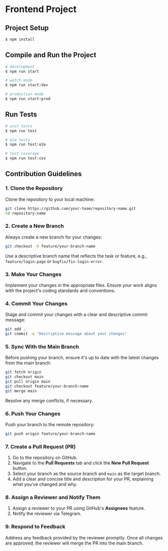 
# Frontend Project

## Project Setup

```bash
$ npm install
```

## Compile and Run the Project

```bash
# development
$ npm run start

# watch mode
$ npm run start:dev

# production mode
$ npm run start:prod
```

## Run Tests

```bash
# unit tests
$ npm run test

# e2e tests
$ npm run test:e2e

# test coverage
$ npm run test:cov
```

## Contribution Guidelines

### 1. Clone the Repository
Clone the repository to your local machine:
```bash
git clone https://github.com/your-team/repository-name.git
cd repository-name
```

### 2. Create a New Branch
Always create a new branch for your changes:
```bash
git checkout -b feature/your-branch-name
```
Use a descriptive branch name that reflects the task or feature, e.g., `feature/login-page` or `bugfix/fix-login-error`.

### 3. Make Your Changes
Implement your changes in the appropriate files. Ensure your work aligns with the project's coding standards and conventions.

### 4. Commit Your Changes
Stage and commit your changes with a clear and descriptive commit message:
```bash
git add .
git commit -m "Descriptive message about your changes"
```

### 5. Sync With the Main Branch
Before pushing your branch, ensure it's up to date with the latest changes from the main branch:
```bash
git fetch origin
git checkout main
git pull origin main
git checkout feature/your-branch-name
git merge main
```
Resolve any merge conflicts, if necessary.

### 6. Push Your Changes
Push your branch to the remote repository:
```bash
git push origin feature/your-branch-name
```

### 7. Create a Pull Request (PR)
1. Go to the repository on GitHub.
2. Navigate to the **Pull Requests** tab and click the **New Pull Request** button.
3. Select your branch as the source branch and `main` as the target branch.
4. Add a clear and concise title and description for your PR, explaining what you’ve changed and why.

### 8. Assign a Reviewer and Notify Them
1. Assign a reviewer to your PR using GitHub's **Assignees** feature.
2. Notify the reviewer via Telegram.

### 9. Respond to Feedback
Address any feedback provided by the reviewer promptly. Once all changes are approved, the reviewer will merge the PR into the main branch.
